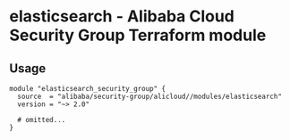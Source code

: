 # elasticsearch - Alibaba Cloud Security Group Terraform module

## Usage

```hcl
module "elasticsearch_security_group" {
  source  = "alibaba/security-group/alicloud//modules/elasticsearch"
  version = "~> 2.0"

  # omitted...
}
```

<!-- BEGINNING OF PRE-COMMIT-TERRAFORM DOCS HOOK -->
<!-- END OF PRE-COMMIT-TERRAFORM DOCS HOOK -->
